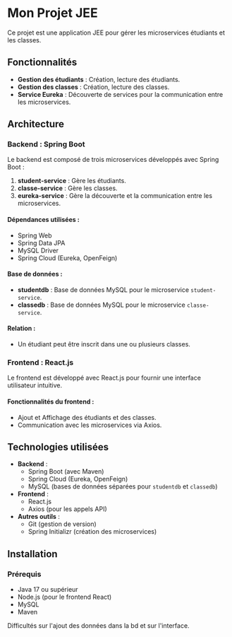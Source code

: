 # Mon Projet JEE

Ce projet est une application JEE pour gérer les microservices étudiants et les classes.

## Fonctionnalités

- **Gestion des étudiants** : Création, lecture des étudiants.
- **Gestion des classes** : Création, lecture des classes.
- **Service Eureka** : Découverte de services pour la communication entre les microservices.

## Architecture

### Backend : Spring Boot

Le backend est composé de trois microservices développés avec Spring Boot :

1. **student-service** : Gère les étudiants.
2. **classe-service** : Gère les classes.
3. **eureka-service** : Gère la découverte et la communication entre les microservices.

#### Dépendances utilisées :
- Spring Web
- Spring Data JPA
- MySQL Driver
- Spring Cloud (Eureka, OpenFeign)

#### Base de données :
- **studentdb** : Base de données MySQL pour le microservice `student-service`.
- **classedb** : Base de données MySQL pour le microservice `classe-service`.

#### Relation :
- Un étudiant peut être inscrit dans une ou plusieurs classes.

### Frontend : React.js

Le frontend est développé avec React.js pour fournir une interface utilisateur intuitive.

#### Fonctionnalités du frontend :
- Ajout et Affichage des étudiants et des classes.
- Communication avec les microservices via Axios.

## Technologies utilisées

- **Backend** :
  - Spring Boot (avec Maven)
  - Spring Cloud (Eureka, OpenFeign)
  - MySQL (bases de données séparées pour `studentdb` et `classedb`)
- **Frontend** :
  - React.js
  - Axios (pour les appels API)
- **Autres outils** :
  - Git (gestion de version)
  - Spring Initializr (création des microservices)

## Installation

### Prérequis

- Java 17 ou supérieur
- Node.js (pour le frontend React)
- MySQL
- Maven

Difficultés sur  l'ajout des données dans la bd et sur l'interface.
